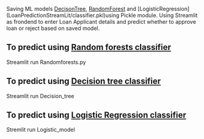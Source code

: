 
Saving ML models [DecisonTree](LoanPredictionStreamLit/classifier_dt.pkl), [RandomForest](LoanPredictionStreamLit/classifier_rf.pkl) and [LogisticRegression] (LoanPredictionStreamLit/classifier.pkl)using Pickle module.
Using Streamlit as frondend to enter Loan Applicant details and predict whether to approve loan or reject based on saved model.

## To predict using [Random forests classifier](LoanPredictionStreamLit/RandomForests.py)
Streamlit run Randomforests.py

## To predict using [Decision tree classifier](LoanPredictionStreamLit/Decision_tree.py)
Streamlit run Decision_tree

## To predict using [Logistic Regression classifier](LoanPredictionStreamLit/Logistic_model.py)
Stremlit run Logistic_model
